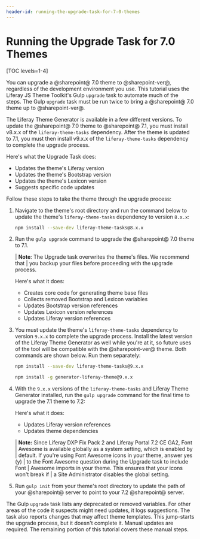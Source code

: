 ```yaml
---
header-id: running-the-upgrade-task-for-7-0-themes
---
```


# Running the Upgrade Task for 7.0 Themes

[TOC levels=1-4]

You can upgrade a @sharepoint@ 7.0 theme to @sharepoint-ver@, regardless of the 
development environment you use. This tutorial uses the Liferay JS Theme 
Toolkit's Gulp `upgrade` task to automate much of the steps. The Gulp `upgrade` 
task must be run twice to bring a @sharepoint@ 7.0 theme up to @sharepoint-ver@. 

The Liferay Theme Generator is available in a few different versions. To update 
the @sharepoint@ 7.0 theme to @sharepoint@ 7.1, you must install v8.x.x of the 
`liferay-theme-tasks` dependency. After the theme is updated to 7.1, you must 
then install v9.x.x of the `liferay-theme-tasks` dependency to complete the 
upgrade process. 

Here's what the Upgrade Task does:

- Updates the theme's Liferay version
- Updates the theme's Bootstrap version
- Updates the theme's Lexicon version
- Suggests specific code updates

Follow these steps to take the theme through the upgrade process:

1.  Navigate to the theme's root directory and run the command below to update 
    the theme's `liferay-theme-tasks` dependency to version `8.x.x`:
    
    ```bash
    npm install --save-dev liferay-theme-tasks@8.x.x
    ```

2.  Run the `gulp upgrade` command to upgrade the @sharepoint@ 7.0 theme to 7.1.

    | **Note**: The Upgrade task overwrites the theme's files. We recommend that 
    | you backup your files before proceeding with the upgrade process.

    Here's what it does:

    - Creates core code for generating theme base files
    - Collects removed Bootstrap and Lexicon variables
    - Updates Bootstrap version references
    - Updates Lexicon version references
    - Updates Liferay version references

3.  You must update the theme's `liferay-theme-tasks` dependency to version 
    `9.x.x` to complete the upgrade process. Install the latest version of the 
    Liferay Theme Generator as well while you're at it, so future uses of the 
    tool will be compatible with the @sharepoint-ver@ theme. Both commands are 
    shown below. Run them separately:
    
    ```bash
    npm install --save-dev liferay-theme-tasks@9.x.x

    npm install -g generator-liferay-theme@9.x.x
    ```

4.  With the `9.x.x` versions of the `liferay-theme-tasks` and Liferay Theme 
    Generator installed, run the `gulp upgrade` command for the final time to 
    upgrade the 7.1 theme to 7.2:

    Here's what it does:

    - Updates Liferay version references
    - Updates theme dependencies

    | **Note:** Since Liferay DXP Fix Pack 2 and Liferay Portal 7.2 CE GA2, Font 
    | Awesome is available globally as a system setting, which is enabled by 
    | default. If you're using Font Awesome icons in your theme, answer yes (y) 
    | to the Font Awesome question during the Upgrade task to include Font 
    | Awesome imports in your theme. This ensures that your icons won't break if 
    | a Site Administrator disables the global setting. 

5.  Run `gulp init` from your theme's root directory to update the path of your 
    @sharepoint@ server to point to your 7.2 @sharepoint@ server. 

The Gulp `upgrade` task lists any deprecated or removed variables. For other 
areas of the code it suspects might need updates, it logs suggestions. The task 
also reports changes that may affect theme templates. This jump-starts the 
upgrade process, but it doesn't complete it. Manual updates are required. The 
remaining portion of this tutorial covers these manual steps. 
